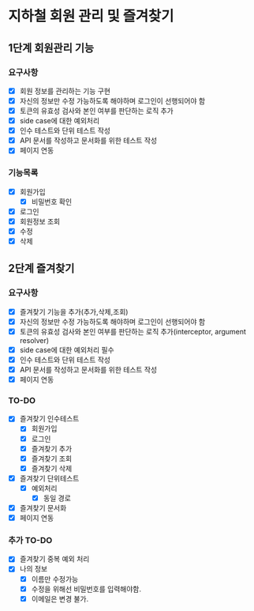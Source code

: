 # 지하철 회원 관리 및 즐겨찾기

## 1단계 회원관리 기능

### 요구사항

-[x] 회원 정보를 관리하는 기능 구현
-[x] 자신의 정보만 수정 가능하도록 해야하며 로그인이 선행되어야 함
-[x] 토큰의 유효성 검사와 본인 여부를 판단하는 로직 추가
-[x] side case에 대한 예외처리 
-[x] 인수 테스트와 단위 테스트 작성
-[x] API 문서를 작성하고 문서화를 위한 테스트 작성
-[x] 페이지 연동

### 기능목록

-[x] 회원가입
    -[x] 비밀번호 확인
-[x] 로그인
-[x] 회원정보 조회
-[x] 수정
-[x] 삭제

## 2단계 즐겨찾기

### 요구사항

-[x] 즐겨찾기 기능을 추가(추가,삭제,조회)
-[x] 자신의 정보만 수정 가능하도록 해야하며 로그인이 선행되어야 함
-[x] 토큰의 유효성 검사와 본인 여부를 판단하는 로직 추가(interceptor, argument resolver)
-[x] side case에 대한 예외처리 필수
-[x] 인수 테스트와 단위 테스트 작성
-[x] API 문서를 작성하고 문서화를 위한 테스트 작성
-[x] 페이지 연동

### TO-DO

-[x] 즐겨찾기 인수테스트
    -[x] 회원가입
    -[x] 로그인
    -[x] 즐겨찾기 추가
    -[x] 즐겨찾기 조회
    -[x] 즐겨찾기 삭제
-[x] 즐겨찾기 단위테스트
    -[x] 예외처리
        -[x] 동일 경로
-[x] 즐겨찾기 문서화
-[x] 페이지 연동

### 추가 TO-DO

-[x] 즐겨찾기 중복 예외 처리
-[x] 나의 정보
    -[x] 이름만 수정가능
    -[x] 수정을 위해선 비밀번호를 입력해야함.
    -[x] 이메일은 변경 불가.